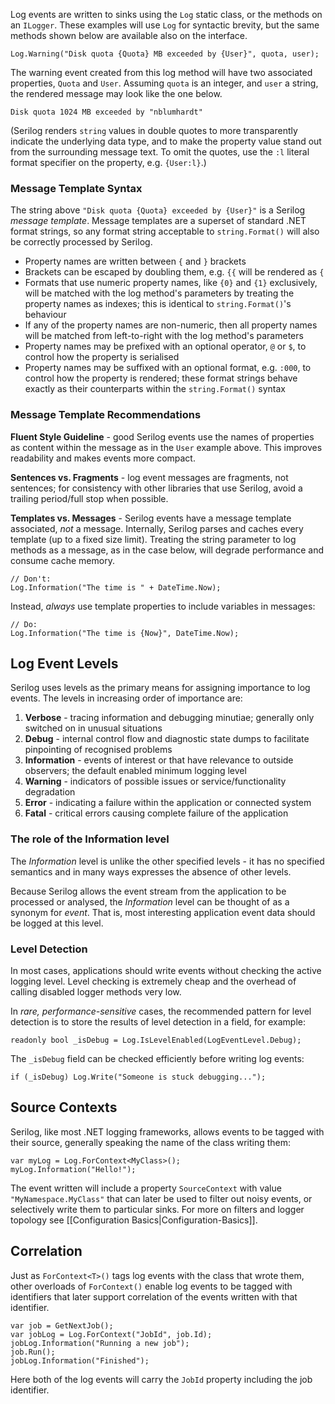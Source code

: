 Log events are written to sinks using the `Log` static class, or the methods on an `ILogger`. These examples will use `Log` for syntactic brevity, but the same methods shown below are available also on the interface.

```
Log.Warning("Disk quota {Quota} MB exceeded by {User}", quota, user);
```

The warning event created from this log method will have two associated properties, `Quota` and `User`. Assuming `quota` is an integer, and `user` a string, the rendered message may look like the one below.

```
Disk quota 1024 MB exceeded by "nblumhardt"
```

(Serilog renders `string` values in double quotes to more transparently indicate the underlying data type, and to make the property value stand out from the surrounding message text. To omit the quotes, use the `:l` literal format specifier on the property, e.g. `{User:l}`.)

### Message Template Syntax

The string above `"Disk quota {Quota} exceeded by {User}"` is a Serilog _message template_. Message templates are a superset of standard .NET format strings, so any format string acceptable to `string.Format()` will also be correctly processed by Serilog.

* Property names are written between `{` and `}` brackets
* Brackets can be escaped by doubling them, e.g. `{{` will be rendered as `{`
* Formats that use numeric property names, like `{0}` and `{1}` exclusively, will be matched with the log method's parameters by treating the property names as indexes; this is identical to `string.Format()`'s behaviour
* If any of the property names are non-numeric, then all property names will be matched from left-to-right with the log method's parameters
* Property names may be prefixed with an optional operator, `@` or `$`, to control how the property is serialised
* Property names may be suffixed with an optional format, e.g. `:000`, to control how the property is rendered; these format strings behave exactly as their counterparts within the `string.Format()` syntax

### Message Template Recommendations

**Fluent Style Guideline** - good Serilog events use the names of properties as content within the message as in the `User` example above. This improves readability and makes events more compact.

**Sentences vs. Fragments** - log event messages are fragments, not sentences; for consistency with other libraries that use Serilog, avoid a trailing period/full stop when possible.

**Templates vs. Messages** - Serilog events have a message template associated, _not_ a message. Internally, Serilog parses and caches every template (up to a fixed size limit). Treating the string parameter to log methods as a message, as in the case below, will degrade performance and consume cache memory.

```
// Don't:
Log.Information("The time is " + DateTime.Now);
```

Instead, _always_ use template properties to include variables in messages:

```
// Do:
Log.Information("The time is {Now}", DateTime.Now);
```

## Log Event Levels

Serilog uses levels as the primary means for assigning importance to log events. The levels in increasing order of importance are:

1. **Verbose** - tracing information and debugging minutiae; generally only switched on in unusual situations
2. **Debug** - internal control flow and diagnostic state dumps to facilitate pinpointing of recognised problems
3. **Information** - events of interest or that have relevance to outside observers; the default enabled minimum logging level
4. **Warning** - indicators of possible issues or service/functionality degradation
5. **Error** - indicating a failure within the application or connected system
6. **Fatal** - critical errors causing complete failure of the application

### The role of the Information level

The _Information_ level is unlike the other specified levels - it has no specified semantics and in many ways expresses the absence of other levels.

Because Serilog allows the event stream from the application to be processed or analysed, the _Information_ level can be thought of as a synonym for _event_. That is, most interesting application event data should be logged at this level.

### Level Detection

In most cases, applications should write events without checking the active logging level. Level checking is extremely cheap and the overhead of calling disabled logger methods very low.

In _rare, performance-sensitive_ cases, the recommended pattern for level detection is to store the results of level detection in a field, for example:

```
readonly bool _isDebug = Log.IsLevelEnabled(LogEventLevel.Debug);
```

The `_isDebug` field can be checked efficiently before writing log events:

```
if (_isDebug) Log.Write("Someone is stuck debugging...");
```

## Source Contexts

Serilog, like most .NET logging frameworks, allows events to be tagged with their source, generally speaking the name of the class writing them:

```
var myLog = Log.ForContext<MyClass>();
myLog.Information("Hello!");
```

The event written will include a property `SourceContext` with value `"MyNamespace.MyClass"` that can later be used to filter out noisy events, or selectively write them to particular sinks. For more on filters and logger topology see [[Configuration Basics|Configuration-Basics]].

## Correlation

Just as `ForContext<T>()` tags log events with the class that wrote them, other overloads of `ForContext()` enable log events to be tagged with identifiers that later support correlation of the events written with that identifier.

```
var job = GetNextJob();
var jobLog = Log.ForContext("JobId", job.Id);
jobLog.Information("Running a new job");
job.Run();
jobLog.Information("Finished");
```

Here both of the log events will carry the `JobId` property including the job identifier.